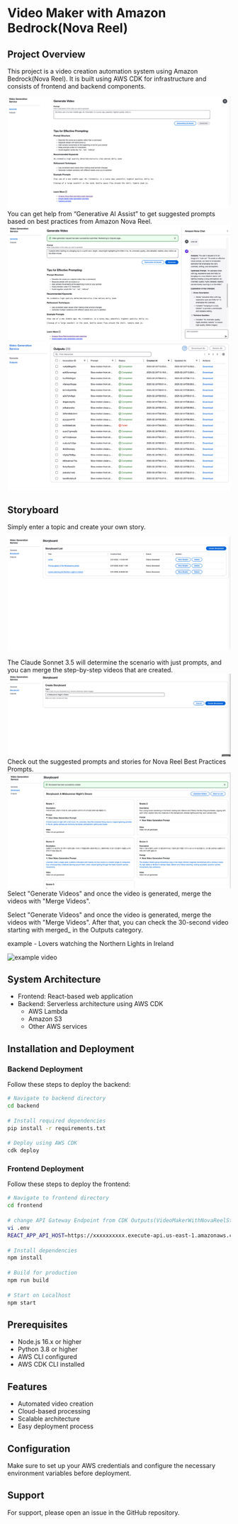 # Video Maker with Amazon Bedrock(Nova Reel)

## Project Overview
This project is a video creation automation system using Amazon Bedrock(Nova Reel). It is built using AWS CDK for infrastructure and consists of frontend and backend components.

![screenshot1](./docs/images/video-generation-service-1.jpeg)
You can get help from “Generative AI Assist” to get suggested prompts based on best practices from Amazon Nova Reel.
![screenshot1](./docs/images/video-generation-service-2.jpeg)
![screenshot2](./docs/images/video-generation-service-3.jpeg)

## Storyboard
Simply enter a topic and create your own story.

![screenshot3](./docs/images/storyboard-1.png)

 The Claude Sonnet 3.5 will determine the scenario with just prompts, and you can merge the step-by-step videos that are created.
![screenshot4](./docs/images/storyboard-2.png)
Check out the suggested prompts and stories for Nova Reel Best Practices Prompts.
![screenshot4](./docs/images/storyboard-3.png)
Select "Generate Videos" and once the video is generated, merge the videos with "Merge Videos".

Select "Generate Videos" and once the video is generated, merge the videos with "Merge Videos". After that, you can check the 30-second video starting with merged_ in the Outputs category.

example - Lovers watching the Northern Lights in Ireland

![example video](./docs/images/Lovers.gif)

## System Architecture
- Frontend: React-based web application
- Backend: Serverless architecture using AWS CDK
  - AWS Lambda
  - Amazon S3
  - Other AWS services

## Installation and Deployment

### Backend Deployment
Follow these steps to deploy the backend:

```bash
# Navigate to backend directory
cd backend

# Install required dependencies
pip install -r requirements.txt

# Deploy using AWS CDK
cdk deploy
```

### Frontend Deployment
Follow these steps to deploy the frontend:

```bash
# Navigate to frontend directory
cd frontend

# change API Gateway Endpoint from CDK Outputs(VideoMakerWithNovaReelStack.VideoMakerWithNovaReelAPIGateway)
vi .env
REACT_APP_API_HOST=https://xxxxxxxxxx.execute-api.us-east-1.amazonaws.com/prod

# Install dependencies
npm install

# Build for production
npm run build

# Start on Localhost
npm start
```

## Prerequisites
- Node.js 16.x or higher
- Python 3.8 or higher
- AWS CLI configured
- AWS CDK CLI installed

## Features
- Automated video creation
- Cloud-based processing
- Scalable architecture
- Easy deployment process

## Configuration
Make sure to set up your AWS credentials and configure the necessary environment variables before deployment.

## Support
For support, please open an issue in the GitHub repository.